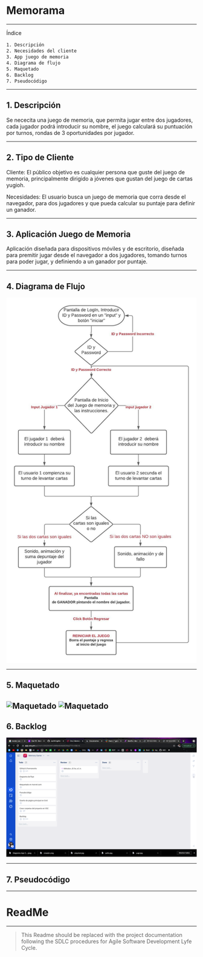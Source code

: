 # Memorama 

---
Índice

    1. Descripción 
    2. Necesidades del cliente
    3. App juego de memoria
    4. Diagrama de flujo
    5. Maquetado
    6. Backlog
    7. Pseudocódigo
    
---
## 1. Descripción 

Se nececita una juego de memoria, que permita jugar entre dos jugadores, cada jugador podrá introducir su nombre, el juego calculará su puntuación por turnos, rondas de 3 oportunidades por jugador.

---
## 2. Tipo de Cliente 

Cliente:
El público objetivo es cualquier persona que guste del juego de memoria, principalmente dirigido a jóvenes que gustan del juego de cartas yugioh.

Necesidades:
El usuario busca un juego de memoria que corra desde el navegador, para dos jugadores y que pueda calcular su puntaje para definir un ganador.

---
## 3. Aplicación Juego de Memoria 

Aplicación diseñada para dispositivos móviles y de escritorio, diseñada para premitir jugar desde el navegador a dos jugadores, tomando turnos para poder jugar, y definiendo a un ganador por puntaje. 

---
## 4. Diagrama de Flujo
![Diagrama](./data/assets/diagrama.jpeg)

---
## 5. Maquetado
![Maquetado](./assets/Bienvenida.png) ![Maquetado](./assets/Busqueda.png) 
---
## 6. Backlog
![Backlog](./data/assets/backlog.png)

---
## 7. Pseudocódigo
---
# ReadMe

---

> This Readme should be replaced with the project documentation following the SDLC procedures for Agile Software Development Lyfe Cycle.
